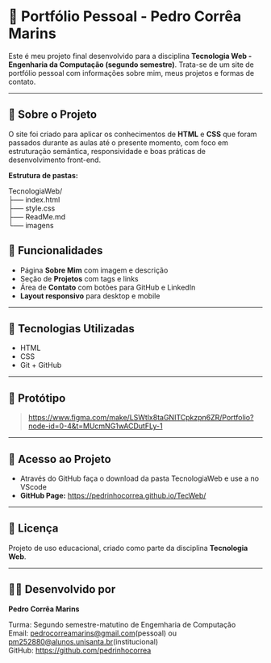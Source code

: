 # 📁 Portfólio Pessoal - Pedro Corrêa Marins

Este é meu projeto final desenvolvido para a disciplina **Tecnologia Web - Engenharia da Computação (segundo semestre)**. Trata-se de um site de portfólio pessoal com informações sobre mim, meus projetos e formas de contato.

---

## 📌 Sobre o Projeto

O site foi criado para aplicar os conhecimentos de **HTML** e **CSS** que foram passados durante as aulas até o presente momento, com foco em estruturação semântica, responsividade e boas práticas de desenvolvimento front-end.

**Estrutura de pastas:**

TecnologiaWeb/<br>
├── index.html<br>
├── style.css<br>
├── ReadMe.md<br>
└── imagens 


## 🧪 Funcionalidades

- Página **Sobre Mim** com imagem e descrição
- Seção de **Projetos** com tags e links
- Área de **Contato** com botões para GitHub e LinkedIn
- **Layout responsivo** para desktop e mobile

---

## 🧰 Tecnologias Utilizadas

- HTML
- CSS
- Git + GitHub

---

## 🎨 Protótipo

> https://www.figma.com/make/LSWtlx8taGNITCpkzpn6ZR/Portfolio?node-id=0-4&t=MUcmNG1wACDutFLy-1

---

## 🔗 Acesso ao Projeto
- Através do GitHub faça o download da pasta TecnologiaWeb e use a no VScode
- **GitHub Page:** https://pedrinhocorrea.github.io/TecWeb/

---

## 📄 Licença

Projeto de uso educacional, criado como parte da disciplina **Tecnologia Web**.

---

## 🙋‍♂️ Desenvolvido por

**Pedro Corrêa Marins** 

Turma: Segundo semestre-matutino de Engemharia de Computação<br>
Email: pedrocorreamarins@gmail.com(pessoal) ou pm252880@alunos.unisanta.br(institucional)<br>
GitHub: https://github.com/pedrinhocorrea


